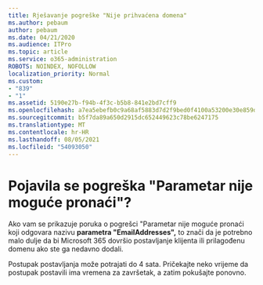 ```yaml
---
title: Rješavanje pogreške "Nije prihvaćena domena"
ms.author: pebaum
author: pebaum
ms.date: 04/21/2020
ms.audience: ITPro
ms.topic: article
ms.service: o365-administration
ROBOTS: NOINDEX, NOFOLLOW
localization_priority: Normal
ms.custom:
- "839"
- "1"
ms.assetid: 5190e27b-f94b-4f3c-b5b8-841e2bd7cff9
ms.openlocfilehash: a7ea5ebefb0c9a68af5883d7d2f9bed0f4100a53200e30e859d6f90ee519779f
ms.sourcegitcommit: b5f7da89a650d2915dc652449623c78be6247175
ms.translationtype: MT
ms.contentlocale: hr-HR
ms.lasthandoff: 08/05/2021
ms.locfileid: "54093050"
---
```

# <a name="got-a-parameter-cannot-be-found-error"></a>Pojavila se pogreška "Parametar nije moguće pronaći"?

Ako vam se prikazuje poruka o pogrešci "Parametar nije moguće pronaći koji odgovara nazivu **parametra "EmailAddresses",** to znači da je potrebno malo dulje da bi Microsoft 365 dovršio postavljanje klijenta ili prilagođenu domenu ako ste ga nedavno dodali.
  
Postupak postavljanja može potrajati do 4 sata. Pričekajte neko vrijeme da postupak postavili ima vremena za završetak, a zatim pokušajte ponovno.
  
